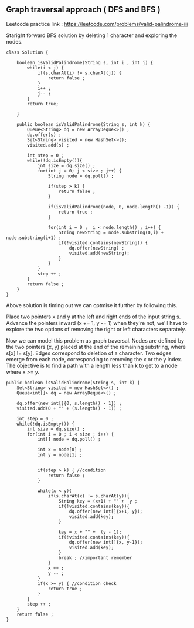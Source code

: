 <!-- Draft -->
## Graph traversal approach ( DFS and BFS )
Leetcode practice link : https://leetcode.com/problems/valid-palindrome-iii

Staright forward BFS solution by deleting 1 character and exploring the nodes.

```
class Solution {

    boolean isValidPalindrome(String s, int i , int j) {
        while(i < j) {
            if(s.charAt(i) != s.charAt(j)) {
                return false ;
            }
            i++ ;
            j-- ;
        }
        return true;

    }

    public boolean isValidPalindrome(String s, int k) {
        Queue<String> dq = new ArrayDeque<>() ;
        dq.offer(s) ;
        Set<String> visited = new HashSet<>();
        visited.add(s) ;

        int step = 0 ;
        while(!dq.isEmpty()){
            int size = dq.size() ;
            for(int j = 0; j < size ; j++) {
                String node = dq.poll() ;

                if(step > k) {
                    return false ;
                }

                if(isValidPalindrome(node, 0, node.length() -1)) {
                    return true ;
                }

                for(int i = 0 ;  i < node.length() ; i++) {
                    String newString = node.substring(0,i) + node.substring(i+1) ;
                    if(!visited.contains(newString)) {
                        dq.offer(newString) ;
                        visited.add(newString);
                    }
                }
            }
            step ++ ;
        }
        return false ;
    }
}
```
Above solution is timing out we can optmise it further by following this.

Place two pointers x and y at the left and right ends of the input string s. Advance the pointers inward (x += 1, y -= 1) when  they're not, we'll have to explore the two options of removing the right or left characters separately.

Now we can model this problem as graph traversal. Nodes are defined by the two pointers (x, y) placed at the end of the remaining substring, where s[x] != s[y]. Edges correspond to deletion of a character. Two edges emerge from each node, corresponding to removing the x or the y index. The objective is to find a path with a length less than k to get to a node where x >= y.

```
public boolean isValidPalindrome(String s, int k) {
    Set<String> visited = new HashSet<>() ;
    Queue<int[]> dq = new ArrayDeque<>() ;

    dq.offer(new int[]{0, s.length() - 1}) ;
    visited.add(0 + "" + (s.length() - 1)) ;

    int step = 0 ;
    while(!dq.isEmpty()) {
        int size = dq.size() ;
        for(int i = 0 ; i < size ; i++) {
            int[] node = dq.poll() ;

            int x = node[0] ;
            int y = node[1] ;


            if(step > k) { //condition
                return false ;
            }

            while(x < y){
                if(s.charAt(x) != s.charAt(y)){
                    String key = (x+1) + "" +  y ;
                    if(!visited.contains(key)){
                        dq.offer(new int[]{x+1, y});
                        visited.add(key);
                    }

                    key = x + "" +  (y - 1);
                    if(!visited.contains(key)){
                        dq.offer(new int[]{x, y-1});
                        visited.add(key);
                    }
                    break ; //important remember
                }
                x ++ ;
                y -- ;
            }
            if(x >= y) { //condition check
                return true ;
            }
        }
        step ++ ;
    }      
    return false ;
}
```

